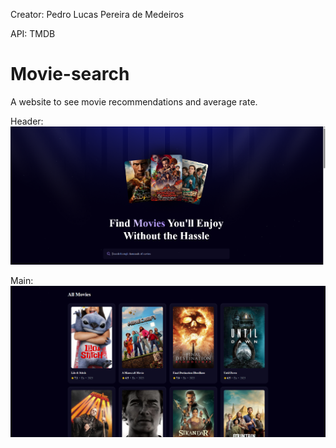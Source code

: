 Creator: Pedro Lucas Pereira de Medeiros

API: TMDB

# Movie-search
A website to see movie recommendations and average rate.

Header: ![alt text](header.png)

Main: ![alt_text](main.png)